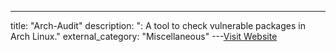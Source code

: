 ---
title: "Arch-Audit"
description: ": A tool to check vulnerable packages in Arch Linux."
external_category: "Miscellaneous"
---[Visit Website](https://www.2daygeek.com/arch-audit-a-tool-to-check-vulnerable-packages-in-arch-linux/)

